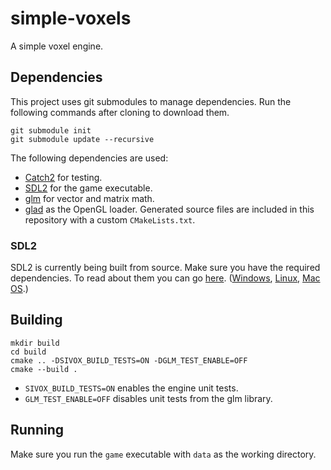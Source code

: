 # simple-voxels
A simple voxel engine.

## Dependencies
This project uses git submodules to manage dependencies. Run the following commands after cloning to download them.
```
git submodule init
git submodule update --recursive
```

The following dependencies are used:
- [Catch2](https://github.com/catchorg/Catch2) for testing.
- [SDL2](https://github.com/spurious/SDL-mirror) for the game executable.
- [glm]() for vector and matrix math.
- [glad]() as the OpenGL loader. Generated source files are included in this repository with a custom `CMakeLists.txt`.

### SDL2
SDL2 is currently being built from source. Make sure you have the required dependencies. To read about them you can go
[here](http://wiki.libsdl.org/Installation). ([Windows](http://wiki.libsdl.org/Installation#Windows_XP.2FVista.2F7),
[Linux](http://wiki.libsdl.org/Installation#Linux.2FUnix), [Mac OS](http://wiki.libsdl.org/Installation#Mac_OS_X).)

## Building
```
mkdir build
cd build
cmake .. -DSIVOX_BUILD_TESTS=ON -DGLM_TEST_ENABLE=OFF
cmake --build .
```

- `SIVOX_BUILD_TESTS=ON` enables the engine unit tests.
- `GLM_TEST_ENABLE=OFF` disables unit tests from the glm library.

## Running 
Make sure you run the `game` executable with `data` as the working directory.
